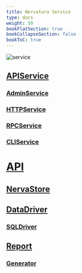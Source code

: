 ```yaml
---
title: Nervatura Service
type: docs
weight: 50
bookFlatSection: true
bookCollapseSection: false
bookToC: true
---
```


![service](/images/service.svg)

## [**APIService**](https://pkg.go.dev/github.com/nervatura/nervatura/service/pkg/service#APIService)

### [**AdminService**](https://pkg.go.dev/github.com/nervatura/nervatura/service/pkg/service#AdminService)

### [**HTTPService**](/docs/service/api)

### [**RPCService**](/docs/service/grpc)

### [**CLIService**](/docs/service/cli)

# [**API**](https://pkg.go.dev/github.com/nervatura/nervatura/service/pkg/nervatura#API)

## [**NervaStore**](https://pkg.go.dev/github.com/nervatura/nervatura/service/pkg/nervatura#NervaStore)

## [**DataDriver**](https://pkg.go.dev/github.com/nervatura/nervatura/service/pkg/nervatura#DataDriver)

### [**SQLDriver**](https://pkg.go.dev/github.com/nervatura/nervatura/service/pkg/database)

## [**Report**](https://pkg.go.dev/github.com/nervatura/nervatura/service/pkg/report)

### [**Generator**](https://pkg.go.dev/github.com/nervatura/nervatura/service/pkg/report#Generator)

